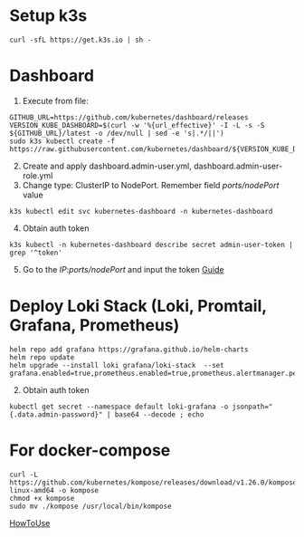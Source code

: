 # Setup k3s
````
curl -sfL https://get.k3s.io | sh -
````

# Dashboard
1. Execute from file:
````
GITHUB_URL=https://github.com/kubernetes/dashboard/releases
VERSION_KUBE_DASHBOARD=$(curl -w '%{url_effective}' -I -L -s -S ${GITHUB_URL}/latest -o /dev/null | sed -e 's|.*/||')
sudo k3s kubectl create -f https://raw.githubusercontent.com/kubernetes/dashboard/${VERSION_KUBE_DASHBOARD}/aio/deploy/recommended.yaml
````
2. Create and apply dashboard.admin-user.yml, dashboard.admin-user-role.yml
3. Change type: ClusterIP to NodePort. Remember field *ports/nodePort* value
````
k3s kubectl edit svc kubernetes-dashboard -n kubernetes-dashboard
````
4. Obtain auth token
````
k3s kubectl -n kubernetes-dashboard describe secret admin-user-token | grep '^token'
````
5. Go to the *IP*:*ports/nodePort* and input the token
[Guide](https://blog.tekspace.io/deploying-kubernetes-dashboard-in-k3s-cluster/)


# Deploy Loki Stack (Loki, Promtail, Grafana, Prometheus)
````
helm repo add grafana https://grafana.github.io/helm-charts
helm repo update
helm upgrade --install loki grafana/loki-stack  --set grafana.enabled=true,prometheus.enabled=true,prometheus.alertmanager.persistentVolume.enabled=false,prometheus.server.persistentVolume.enabled=false
````
2. Obtain auth token
````
kubectl get secret --namespace default loki-grafana -o jsonpath="{.data.admin-password}" | base64 --decode ; echo
````
# For docker-compose
````
curl -L https://github.com/kubernetes/kompose/releases/download/v1.26.0/kompose-linux-amd64 -o kompose
chmod +x kompose
sudo mv ./kompose /usr/local/bin/kompose
````
[HowToUse](https://kubernetes.io/docs/tasks/configure-pod-container/translate-compose-kubernetes/)
